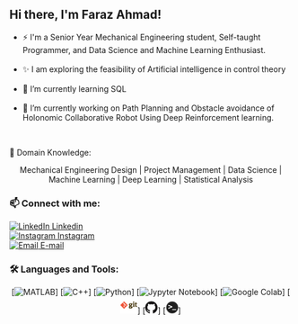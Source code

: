 
<!--<img align="center" src="https://github.com/muqadir1/muqadir1/blob/master/Assets/banner.png" />
-->
## Hi there, I'm Faraz Ahmad! 
 - ⚡ I'm a Senior Year Mechanical Engineering student, Self-taught Programmer, and Data Science and Machine Learning Enthusiast. 
 <br /><br />
- ✨  I am exploring the feasibility of Artificial intelligence in control theory
 <br /><br />
- 🌱 I’m currently learning SQL
 <br /><br />
- 🔭 I’m currently working on Path Planning and Obstacle avoidance of Holonomic Collaborative Robot Using Deep Reinforcement learning.
<br />

👀 Domain Knowledge:<br />
<p align="center">
   Mechanical Engineering Design | Project Management | Data Science | Machine Learning | Deep Learning | Statistical Analysis 
<br />


### 📫 Connect with me:

[<img alt="LinkedIn" width="22px" src="https://cdn.jsdelivr.net/npm/simple-icons@v3/icons/linkedin.svg" /> Linkedin][linkedin]<br />
[<img alt="Instagram" width="22px" src="https://cdn.jsdelivr.net/npm/simple-icons@v3/icons/instagram.svg" /> Instagram][instagram]<br />
[<img alt="Email" width="22px" src="https://cdn.jsdelivr.net/npm/simple-icons@3.5.0/icons/microsoftoutlook.svg"/> E-mail][email]

### 🛠 Languages and Tools:
<p align="center">
[<img alt="MATLAB" width="36px" src="https://logos-world.net/wp-content/uploads/2020/12/MATLAB-Logo.png" />]
[<img alt="C++" width="20px" src="https://brandslogos.com/wp-content/uploads/images/large/c-logo.png" />]
[<img alt="Python" width="20px" src="https://user-images.githubusercontent.com/99408263/155013995-633dfb94-45fb-405d-8c44-9abbab7851df.png" />]
[<img alt="Jypyter Notebook" width="26px" src="https://user-images.githubusercontent.com/99408263/155014451-453f1e42-6a7a-441f-be11-55d7547b8118.png" />]
[<img alt="Google Colab" width="26px" src="https://user-images.githubusercontent.com/99408263/155014668-531a8a78-8408-41ce-bba1-accf68b27d72.png" />]
[<img alt="Git" width="30px" src="https://raw.githubusercontent.com/github/explore/80688e429a7d4ef2fca1e82350fe8e3517d3494d/topics/git/git.png" />]
[<img alt="GitHub" width="22px" src="https://raw.githubusercontent.com/github/explore/78df643247d429f6cc873026c0622819ad797942/topics/github/github.png" />]
[<img alt="Terminal" width="22px" src="https://raw.githubusercontent.com/github/explore/80688e429a7d4ef2fca1e82350fe8e3517d3494d/topics/terminal/terminal.png" />]


[email]: mailto:farazahmadgik@gmail.com
[instagram]: https://www.instagram.com/f.a.r.a.z_s/
[linkedin]: https://www.linkedin.com/in/mfaraz-ahmad/

